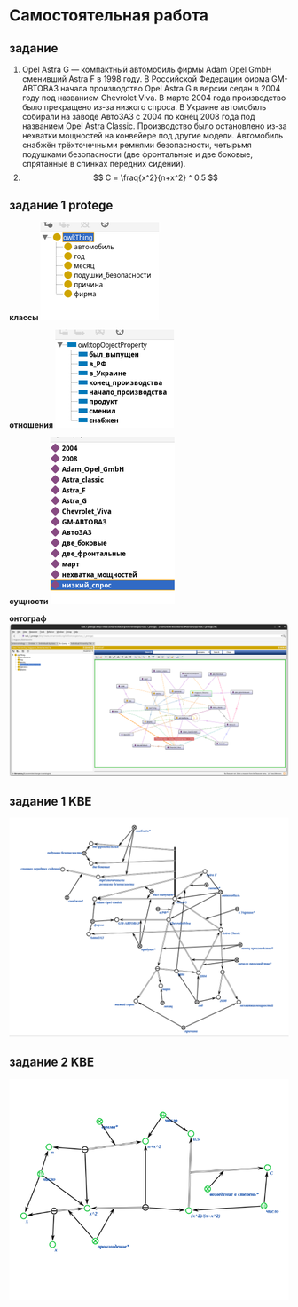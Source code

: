 # Самостоятельная работа

## задание

1. Opel Astra G — компактный автомобиль фирмы Adam Opel GmbH сменивший Astra F в 1998 году. В Российской Федерации фирма GM-АВТОВАЗ начала производство Opel Astra G в версии седан в 2004 году под названием Chevrolet Viva. В марте 2004 года производство было прекращено из-за низкого спроса. В Украине автомобиль собирали на заводе АвтоЗАЗ с 2004 по конец 2008 года под названием Opel Astra Classic. Производство было остановлено из-за нехватки мощностей на конвейере под другие модели. Автомобиль снабжён трёхточечными ремнями безопасности, четырьмя подушками безопасности (две фронтальные и две боковые, спрятанные в спинках передних сидений).
2. $$ C = \fraq{x^2}{n+x^2} ^ 0.5 $$
## задание 1 protege

**классы**
<img src="imgs/Screenshot_4.png">

**отношения**
<img src="imgs/Screenshot_5.png">

**сущности**
<img src="imgs/Screenshot_6.png">

**онтограф**
<img src="imgs/Screenshot_1.png">


## задание 1 KBE
<img src="imgs/Screenshot_2.png">

## задание 2 KBE
<img src="imgs/Screenshot_3.png">
